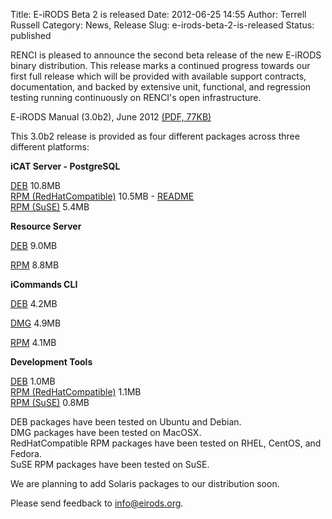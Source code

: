 Title: E-iRODS Beta 2 is released
Date: 2012-06-25 14:55
Author: Terrell Russell
Category: News, Release
Slug: e-irods-beta-2-is-released
Status: published

RENCI is pleased to announce the second beta release of the new E-iRODS
binary distribution. This release marks a continued progress towards our
first full release which will be provided with available support
contracts, documentation, and backed by extensive unit, functional, and
regression testing running continuously on RENCI's open infrastructure.

E-iRODS Manual (3.0b2), June 2012 [(PDF,
77KB)]({filename}/uploads/2012/04/e-irods-manual-3.0b2.pdf)

This 3.0b2 release is provided as four different packages across three
different platforms:

**iCAT Server - PostgreSQL**  

[DEB](ftp://ftp.renci.org/pub/eirods/releases/3.0b2/e-irods-3.0b2-64bit-icat-postgres.deb)
10.8MB  
[RPM
(RedHatCompatible)](ftp://ftp.renci.org/pub/eirods/releases/3.0b2/e-irods-3.0b2-64bit-icat-postgres-redhat.rpm)
10.5MB -
[README](ftp://ftp.renci.org/pub/eirods/releases/3.0b2/RPM_INSTALLATION_HOWTO.txt)  
[RPM
(SuSE)](ftp://ftp.renci.org/pub/eirods/releases/3.0b2/e-irods-3.0b2-64bit-icat-postgres-suse.rpm)
5.4MB

**Resource Server**  

[DEB](ftp://ftp.renci.org/pub/eirods/releases/3.0b2/e-irods-3.0b2-64bit-resource.deb)
9.0MB  

[RPM](ftp://ftp.renci.org/pub/eirods/releases/3.0b2/e-irods-3.0b2-64bit-resource.rpm)
8.8MB

**iCommands CLI**  

[DEB](ftp://ftp.renci.org/pub/eirods/releases/3.0b2/e-irods-icommands-3.0b2-64bit.deb)
4.2MB  

[DMG](ftp://ftp.renci.org/pub/eirods/releases/3.0b2/e-irods-icommands-3.0b2-64bit.dmg)
4.9MB  

[RPM](ftp://ftp.renci.org/pub/eirods/releases/3.0b2/e-irods-icommands-3.0b2-64bit.rpm)
4.1MB

**Development Tools**  

[DEB](ftp://ftp.renci.org/pub/eirods/releases/3.0b2/e-irods-dev-3.0b2-64bit.deb)
1.0MB  
[RPM
(RedHatCompatible)](ftp://ftp.renci.org/pub/eirods/releases/3.0b2/e-irods-dev-3.0b2-64bit-redhat.rpm)
1.1MB  
[RPM
(SuSE)](ftp://ftp.renci.org/pub/eirods/releases/3.0b2/e-irods-dev-3.0b2-64bit-suse.rpm)
0.8MB

DEB packages have been tested on Ubuntu and Debian.  
DMG packages have been tested on MacOSX.  
RedHatCompatible RPM packages have been tested on RHEL, CentOS, and
Fedora.  
SuSE RPM packages have been tested on SuSE.

We are planning to add Solaris packages to our distribution soon.

Please send feedback to info@eirods.org.
